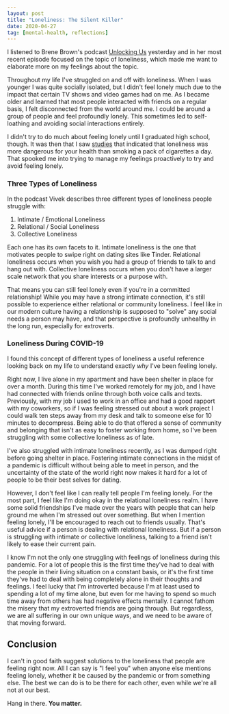 ```yaml
---
layout: post
title: "Loneliness: The Silent Killer"
date: 2020-04-27
tag: [mental-health, reflections]
---
```


I listened to Brene Brown's podcast [Unlocking Us](https://brenebrown.com/unlockingus/) yesterday and in her most recent episode focused on the topic of loneliness, which made me want to elaborate more on my feelings about the topic. 

Throughout my life I've struggled on and off with loneliness. When I was younger I was quite socially isolated, but I didn't feel lonely much due to the impact that certain TV shows and video games had on me. As I became older and learned that most people interacted with friends on a regular basis, I felt disconnected from the world around me. I could be around a group of people and feel profoundly lonely. This sometimes led to self-loathing and avoiding social interactions entirely.

I didn't try to do much about feeling lonely until I graduated high school, though. It was then that I saw [studies](https://www.ncbi.nlm.nih.gov/pmc/articles/PMC3890922/) that indicated that loneliness was more dangerous for your health than smoking a pack of cigarettes a day. That spooked me into trying to manage my feelings proactively to try and avoid feeling lonely.

### Three Types of Loneliness

In the podcast Vivek describes three different types of loneliness people struggle with:

1. Intimate / Emotional Loneliness
2. Relational / Social Loneliness
3. Collective Loneliness

Each one has its own facets to it. Intimate loneliness is the one that motivates people to swipe right on dating sites like Tinder. Relational loneliness occurs when you wish you had a group of friends to talk to and hang out with. Collective loneliness occurs when you don't have a larger scale network that you share interests or a purpose with.

That means you can still feel lonely even if you're in a committed relationship! While you may have a strong intimate connection, it's still possible to experience either relational or community loneliness. I feel like in our modern culture having a relationship is supposed to "solve" any social needs a person may have, and that perspective is profoundly unhealthy in the long run, especially for extroverts. 

### Loneliness During COVID-19

I found this concept of different types of loneliness a useful reference looking back on my life to understand exactly *why* I've been feeling lonely. 

Right now, I live alone in my apartment and have been shelter in place for over a month. During this time I've worked remotely for my job, and I have had connected with friends online through both voice calls and texts. Previously, with my job I used to work in an office and had a good rapport with my coworkers, so if I was feeling stressed out about a work project I could walk ten steps away from my desk and talk to someone else for 10 minutes to decompress. Being able to do that offered a sense of community and belonging that isn't as easy to foster working from home, so I've been struggling with some collective loneliness as of late. 

I've also struggled with intimate loneliness recently, as I was dumped right before going shelter in place. Fostering intimate connections in the midst of a pandemic is difficult without being able to meet in person, and the uncertainty of the state of the world right now makes it hard for a lot of people to be their best selves for dating. 

However, I don't feel like I can really tell people I'm feeling lonely. For the most part, I feel like I'm doing okay in the relational loneliness realm. I have some solid friendships I've made over the years with people that can help ground me when I'm stressed out over something. But when I mention feeling lonely, I'll be encouraged to reach out to friends usually. That's useful advice if a person is dealing with relational loneliness. But if a person is struggling with intimate or collective loneliness, talking to a friend isn't likely to ease their current pain. 

I know I'm not the only one struggling with feelings of loneliness during this pandemic. For a lot of people this is the first time they've had to deal with the people in their living situation on a constant basis, or it's the first time they've had to deal with being completely alone in their thoughts and feelings. I feel lucky that I'm introverted because I'm at least used to spending a lot of my time alone, but even for me having to spend so much time away from others has had negative effects mentally. I cannot fathom the misery that my extroverted friends are going through. But regardless, we are all suffering in our own unique ways, and we need to be aware of that moving forward.

## Conclusion

I can't in good faith suggest solutions to the loneliness that people are feeling right now. All I can say is "I feel you" when anyone else mentions feeling lonely, whether it be caused by the pandemic or from something else. The best we can do is to be there for each other, even while we're all not at our best. 

Hang in there. **You matter.**
